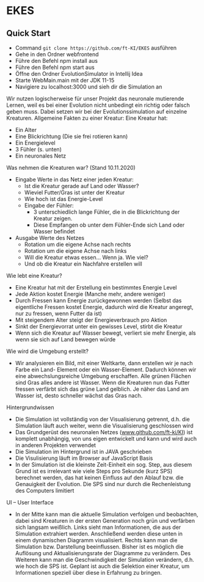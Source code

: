 # EKES



## Quick Start
 - Command `git clone https://github.com/ft-KI/EKES` ausführen
 - Gehe in den Ordner webfrontend
 - Führe den Befehl npm install aus
 - Führe den Befehl npm start aus
 - Öffne den Ordner EvolutionSimulator in Intellij Idea
 - Starte WebMain.main mit der JDK 11-15
 - Navigiere zu localhost:3000 und sieh dir die Simulation an

Wir nutzen logischerweise für unser Projekt das neuronale mutierende Lernen, weil es bei einer Evolution nicht unbedingt ein richtig oder falsch geben muss. Dabei setzen wir bei der Evolutionssimulation auf einzelne Kreaturen.
Allgemeine Fakten zu einer Kreatur:
Eine Kreatur hat: 
- Ein Alter
- Eine Blickrichtung (Die sie frei rotieren kann) 
- Ein Energielevel
- 3 Fühler (s. unten)
- Ein neuronales Netz
 
Was nehmen die Kreaturen war? (Stand 10.11.2020) 
- Eingabe Werte in das Netz einer jeden Kreatur:
  - Ist die Kreatur gerade auf Land oder Wasser?
  - Wieviel Futter/Gras ist unter der Kreatur
  - Wie hoch ist das Energie-Level
  - Eingabe der Fühler: 
    - 3 unterschiedlich lange Fühler, die in die Blickrichtung der Kreatur zeigen. 
    - Diese Empfangen ob unter dem Fühler-Ende sich Land oder Wasser befindet 
 - Ausgabe Werte des Netzes 
    - Rotation um die eigene Achse nach rechts 
    - Rotation um die eigene Achse nach links
    - Will die Kreatur etwas essen… Wenn ja. Wie viel?
    - Und ob die Kreatur ein Nachfahre erstellen will
    
Wie lebt eine Kreatur?
- Eine Kreatur hat mit der Erstellung ein bestimmtes Energie Level
- Jede Aktion kostet Energie (Manche mehr, andere weniger) 
- Durch Fressen kann Energie zurückgewonnen werden (Selbst das eigentliche Fressen kostet Energie, dadurch wird die Kreatur angeregt, nur zu fressen, wenn Futter da ist)
- Mit steigendem Alter steigt der Energieverbrauch pro Aktion 
- Sinkt der Energievorrat unter ein gewisses Level, stirbt die Kreatur
- Wenn sich die Kreatur auf Wasser bewegt, verliert sie mehr Energie, als wenn sie sich auf Land bewegen würde 

Wie wird die Umgebung erstellt?

- Wir analysieren ein Bild, mit einer Weltkarte, dann erstellen wir je nach Farbe ein Land- Element oder ein Wasser-Element. Dadurch können wir eine abwechslungsreiche Umgebung erschaffen. Alle grünen Flächen sind Gras alles andere ist Wasser. Wenn die Kreaturen nun das Futter fressen verfärbt sich das grüne Land gelblich. Je näher das Land am Wasser ist, desto schneller wächst das Gras nach. 

 
Hintergrundwissen
- Die Simulation ist vollständig von der Visualisierung getrennt, d.h. die Simulation läuft auch weiter, wenn die Visualisierung geschlossen wird
- Das Grundgerüst des neuronalen Netzes (www.github.com/ft-ki/KI) ist komplett unabhängig, von uns eigen entwickelt und kann und wird auch in anderen Projekten verwendet
- Die Simulation im Hintergrund ist in JAVA geschrieben
- Die Visulisierung läuft im Browser auf JavaScript Basis
- In der Simulation ist die kleinste Zeit-Einheit ein sog. Step, aus diesem Grund ist es irrelevant wie viele Steps pro Sekunde (kurz SPS) berechnet werden, das hat keinen Einfluss auf den Ablauf bzw. die Genauigkeit der Evolution. Die SPS sind nur durch die Rechenleistung des Computers limitiert

UI – User Interface

- In der Mitte kann man die aktuelle Simulation verfolgen und beobachten, dabei sind Kreaturen in der ersten Generation noch grün und verfärben sich langsam weißlich. Links sieht man Informationen, die aus der Simulation extrahiert werden. Anschließend werden diese unten in einem dynamischen Diagramm visualisiert. Rechts kann man die Simulation bzw. Darstellung beeinflussen. Bisher ist es möglich die Auflösung und Aktualisierungsrate der Diagramme zu verändern. Des Weiteren kann man die Geschwindigkeit der Simulation verändern, d.h. wie hoch die SPS ist. Geplant ist auch die Selektion einer Kreatur, um Informationen speziell über diese in Erfahrung zu bringen. 

